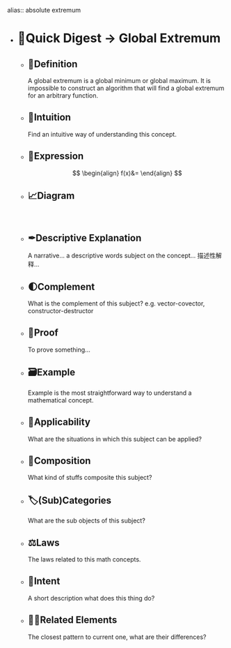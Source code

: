 alias:: absolute extremum

- # 🍴Quick Digest -> Global Extremum
	- ## 📝Definition
	  A global extremum is a global minimum or global maximum. It is impossible to construct an algorithm that will find a global extremum for an arbitrary function.
	- ## 🧠Intuition
	  Find an intuitive way of understanding this concept.
	- ## 🧮Expression
	  $$
	  \begin{align}
	  f(x)&=
	  \end{align}
	  $$
	- ## 📈Diagram
	  ![name](../assets/name.png)
	- ## ✒Descriptive Explanation
	  A narrative... a descriptive words subject on the concept... 描述性解释…
	- ## 🌓Complement
	  What is the complement of this subject? e.g. vector-covector, constructor-destructor
	- ## 📏Proof 
	  To prove something...
	- ## 🗃Example
	  Example is the most straightforward way to understand a mathematical concept.
	- ## 🤳Applicability
	   What are the situations in which this subject can be applied?
	- ## 🧪Composition
	  What kind of stuffs composite this subject?
	- ## 🏷(Sub)Categories
	  What are the sub objects of this subject?
	- ## ⚖Laws
	  The laws related to this math concepts.
	- ## 🎯Intent
	   A short description what does this thing do?
	- ## 🙋‍♂️Related Elements
	   The closest pattern to current one, what are their differences?